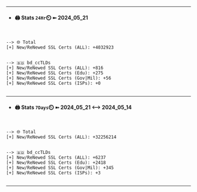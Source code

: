

---
- #### 🖨️ **Stats** `24Hr`⏲️ ➼ 2024_05_21
```console


--> 🌐 Total
[+] New/ReNewed SSL Certs (ALL): +4032923


--> 🇧🇩 bd_ccTLDs
[+] New/ReNewed SSL Certs (ALL): +816
[+] New/ReNewed SSL Certs (Edu): +275
[+] New/ReNewed SSL Certs (Gov|Mil): +56
[+] New/ReNewed SSL Certs (ISPs): +0


```

---
- #### 🖨️ **Stats** `7Days`⏲️ ➼ 2024_05_21 <--> 2024_05_14
```console


--> 🌐 Total
[+] New/ReNewed SSL Certs (ALL): +32256214


--> 🇧🇩 bd_ccTLDs
[+] New/ReNewed SSL Certs (ALL): +6237
[+] New/ReNewed SSL Certs (Edu): +2418
[+] New/ReNewed SSL Certs (Gov|Mil): +345
[+] New/ReNewed SSL Certs (ISPs): +3


```

---

